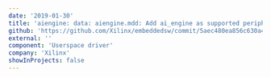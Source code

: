 ```yaml
---
date: '2019-01-30'
title: 'aiengine: data: aiengine.mdd: Add ai_engine as supported peripheral'
github: 'https://github.com/Xilinx/embeddedsw/commit/5aec480ea856c630a44d65ab9e7bad88c5c813bf'
external: ''
component: 'Userspace driver'
company: 'Xilinx'
showInProjects: false
---
```

